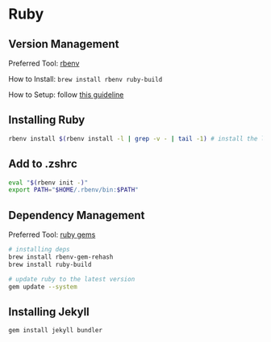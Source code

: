 # Ruby

## Version Management

Preferred Tool: [rbenv](https://github.com/rbenv/rbenv)

How to Install: `brew install rbenv ruby-build `

How to Setup: follow [this guideline](https://github.com/rbenv/rbenv#installing-ruby-versions)

## Installing Ruby

```bash
rbenv install $(rbenv install -l | grep -v - | tail -1) # install the latest ruby version
```

## Add to .zshrc

```bash
eval "$(rbenv init -)"
export PATH="$HOME/.rbenv/bin:$PATH"
```

## Dependency Management

Preferred Tool: [ruby gems](https://rubygems.org/)

```bash
# installing deps
brew install rbenv-gem-rehash
brew install ruby-build

# update ruby to the latest version
gem update --system
```

## Installing Jekyll

```bash
gem install jekyll bundler
```
